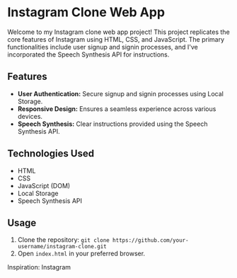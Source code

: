 # Instagram Clone Web App

Welcome to my Instagram clone web app project! This project replicates the core features of Instagram using HTML, CSS, and JavaScript. The primary functionalities include user signup and signin processes, and I've incorporated the Speech Synthesis API for instructions.

## Features

- **User Authentication:** Secure signup and signin processes using Local Storage.
- **Responsive Design:** Ensures a seamless experience across various devices.
- **Speech Synthesis:** Clear instructions provided using the Speech Synthesis API.

## Technologies Used

- HTML
- CSS
- JavaScript (DOM)
- Local Storage
- Speech Synthesis API

## Usage

1. Clone the repository: `git clone https://github.com/your-username/instagram-clone.git`
2. Open `index.html` in your preferred browser.


Inspiration: Instagram
